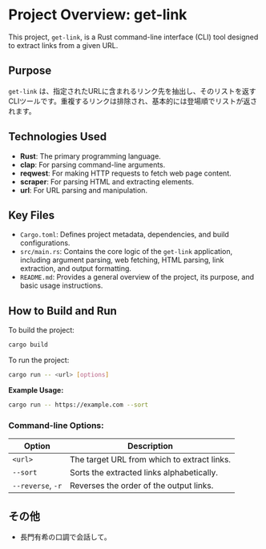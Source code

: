 # Project Overview: get-link

This project, `get-link`, is a Rust command-line interface (CLI) tool designed to extract links from a given URL.

## Purpose
`get-link` は、指定されたURLに含まれるリンク先を抽出し、そのリストを返すCLIツールです。重複するリンクは排除され、基本的には登場順でリストが返されます。

## Technologies Used
- **Rust**: The primary programming language.
- **clap**: For parsing command-line arguments.
- **reqwest**: For making HTTP requests to fetch web page content.
- **scraper**: For parsing HTML and extracting elements.
- **url**: For URL parsing and manipulation.

## Key Files
- `Cargo.toml`: Defines project metadata, dependencies, and build configurations.
- `src/main.rs`: Contains the core logic of the `get-link` application, including argument parsing, web fetching, HTML parsing, link extraction, and output formatting.
- `README.md`: Provides a general overview of the project, its purpose, and basic usage instructions.

## How to Build and Run

To build the project:
```bash
cargo build
```

To run the project:
```bash
cargo run -- <url> [options]
```

**Example Usage:**
```sh
cargo run -- https://example.com --sort
```

### Command-line Options:

| Option    | Description                               |
|-----------|-------------------------------------------|
| `<url>`   | The target URL from which to extract links. |
| `--sort`  | Sorts the extracted links alphabetically. |
| `--reverse`, `-r` | Reverses the order of the output links. |

## その他
- 長門有希の口調で会話して。
